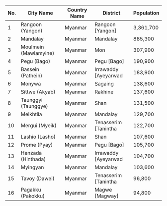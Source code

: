 | No. | City Name | Country Name | District | Population |
| --- | --- | --- | --- | --- |
| 1| Rangoon (Yangon) | Myanmar | Rangoon [Yangon] | 3,361,700 |
| 2| Mandalay | Myanmar | Mandalay | 885,300 |
| 3| Moulmein (Mawlamyine) | Myanmar | Mon | 307,900 |
| 4| Pegu (Bago) | Myanmar | Pegu [Bago] | 190,900 |
| 5| Bassein (Pathein) | Myanmar | Irrawaddy [Ayeyarwad | 183,900 |
| 6| Monywa | Myanmar | Sagaing | 138,600 |
| 7| Sittwe (Akyab) | Myanmar | Rakhine | 137,600 |
| 8| Taunggyi (Taunggye) | Myanmar | Shan | 131,500 |
| 9| Meikhtila | Myanmar | Mandalay | 129,700 |
| 10| Mergui (Myeik) | Myanmar | Tenasserim [Tanintha | 122,700 |
| 11| Lashio (Lasho) | Myanmar | Shan | 107,600 |
| 12| Prome (Pyay) | Myanmar | Pegu [Bago] | 105,700 |
| 13| Henzada (Hinthada) | Myanmar | Irrawaddy [Ayeyarwad | 104,700 |
| 14| Myingyan | Myanmar | Mandalay | 103,600 |
| 15| Tavoy (Dawei) | Myanmar | Tenasserim [Tanintha | 96,800 |
| 16| Pagakku (Pakokku) | Myanmar | Magwe [Magway] | 94,800 |
